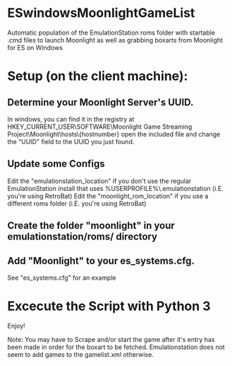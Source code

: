 # ESwindowsMoonlightGameList
Automatic population of the EmulationStation roms folder with startable .cmd files to launch Moonlight as well as grabbing boxarts from Moonlight for ES on Windows

# Setup (on the client machine):

## Determine your Moonlight Server's UUID. 
In windows, you can find it in the registry at HKEY_CURRENT_USER\SOFTWARE\Moonlight Game Streaming Project\Moonlight\hosts\\{hostnumber}
open the included file and change the "UUID" field to the UUID you just found. 

## Update some Configs
Edit the "emulationstation_location" if you don't use the regular EmulationStation install that uses %USERPROFILE%\\.emulationstation (i.E. you're using RetroBat)
Edit the "moonlight_rom_location" if you use a different roms folder (i.E. you're using RetroBat)

## Create the folder "moonlight" in your emulationstation/roms/ directory

## Add "Moonlight" to your es_systems.cfg. 
See "es_systems.cfg" for an example

# Excecute the Script with Python 3

Enjoy!

Note: You may have to Scrape and/or start the game after it's entry has been made in order for the boxart to be fetched. Emulationstation does not seem to add games to the gamelist.xml otherwise.
